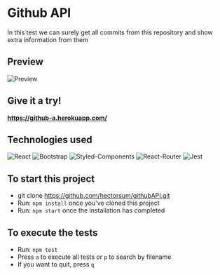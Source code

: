 # Github API
In this test we can surely get all commits from this repository and show extra information from them

## Preview
![Preview](https://i.ibb.co/1m1vK8f/githubapi.jpg)

## Give it a try!
**<https://github-a.herokuapp.com/>**

## Technologies used
![React](https://img.shields.io/badge/-React-61DAFB?style=flat-square&logo=react&logoColor=ffffff)
![Bootstrap](https://img.shields.io/badge/-Bootstrap-563D7C?style=flat-square&logo=Bootstrap&logoColor=fff)
![Styled-Components](https://img.shields.io/badge/Styled_Components-DB7093?style=flat-square&logo=styled-components&logoColor=fff)
![React-Router](https://img.shields.io/badge/React_Router-CA4245?style=flat-square&logo=react-router&logoColor=fff)
![Jest](https://img.shields.io/badge/jest-C21325?style=flat-square&logo=jest&logoColor=fff)

## To start this project
- git clone https://github.com/hectorsum/githubAPI.git
- Run: `npm install` once you've cloned this project
- Run: `npm start` once the installation has completed

## To execute the tests
- Run: `npm test`
- Press `a` to execute all tests or `p` to search by filename
- If you want to quit, press `q`